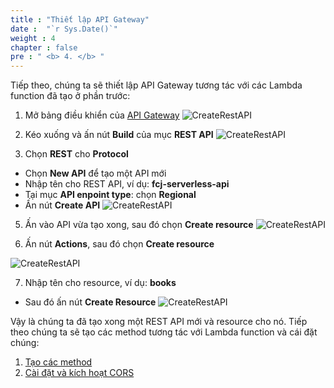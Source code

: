 ```yaml
---
title : "Thiết lập API Gateway"
date :  "`r Sys.Date()`" 
weight : 4
chapter : false
pre : " <b> 4. </b> "
---
```

Tiếp theo, chúng ta sẽ thiết lập API Gateway tương tác với các Lambda function đã tạo ở phần trước:
1. Mở bảng điều khiển của [API Gateway](https://ap-southeast-2.console.aws.amazon.com/apigateway/main/apis?region=ap-southeast-2)
![CreateRestAPI](/images/1/39.png?width=90pc)
2. Kéo xuống và ấn nút **Build** của mục **REST API**
![CreateRestAPI](/images/1/40.png?width=90pc)

4. Chọn **REST** cho **Protocol**
- Chọn **New API** để tạo một API mới
- Nhập tên cho REST API, ví dụ: **fcj-serverless-api**
- Tại mục **API enpoint type**: chọn **Regional**
- Ấn nút **Create API**
![CreateRestAPI](/images/1/41.png?width=90pc)

5. Ấn vào API vừa tạo xong, sau đó chọn **Create resource**
![CreateRestAPI](/images/1/42.png?width=90pc)

6. Ấn nút **Actions**, sau đó chọn **Create resource**

![CreateRestAPI](/images/4-config-api-gw/4-config-api-gw-6.png?featherlight=false&width=90pc)

7. Nhập tên cho resource, ví dụ: **books**
- Sau đó ấn nút **Create Resource**
![CreateRestAPI](/images/1/43.png?width=90pc)

Vậy là chúng ta đã tạo xong một REST API mới và resource cho nó. Tiếp theo chúng ta sẽ tạo các method tương tác với Lambda function và cái đặt chúng:
1. [Tạo các method](4-1-create-methods/)
2. [Cài đặt và kích hoạt CORS](4-2-setting-and-cors/)

